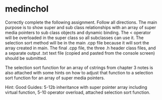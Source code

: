 # medinchol

Correctly complete the following assignment.  Follow all directions.  The main purpose is to show super and sub class relationships with an array of super media pointers to sub class objects and dynamic binding.  The < operator will be overloaded in the super class so all subclasses can use it.  The selection sort method will be in the main .cpp file because it will sort the array created in main.  The final .cpp file, the three .h header class files, and a separate output .txt text file (copied and pasted from the console screen) should be submitted.

The selection sort function for an array of cstrings from chapter 3 notes is also attached with some hints on how to adjust that function to a selection sort function for an array of super media pointers.

Hint: Good Guides:  5-12b inheritance with super pointer array including virtual function, 5-10 operator overload, attached selection sort function.
